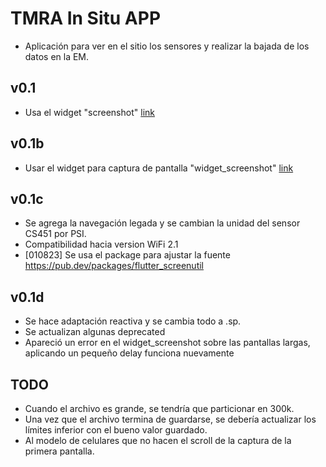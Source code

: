 # TMRA In Situ APP
- Aplicación para ver en el sitio los sensores y realizar la bajada de los datos en la EM.
## v0.1
- Usa el widget "screenshot"  [link](https://pub.dev/packages/screenshot)
## v0.1b
- Usar el widget para captura de pantalla "widget_screenshot" [link](https://pub.dev/packages/widget_screenshot)
## v0.1c
- Se agrega la navegación legada y se cambian la unidad del sensor CS451 por PSI.
- Compatibilidad hacia version WiFi 2.1
- [010823] Se usa el package para ajustar la fuente https://pub.dev/packages/flutter_screenutil
## v0.1d
- Se hace adaptación reactiva y se cambia todo a .sp. 
- Se actualizan algunas deprecated
- Apareció un error en el widget_screenshot sobre las pantallas largas, aplicando un pequeño delay funciona nuevamente

## TODO
- Cuando el archivo es grande, se tendría que particionar en 300k.
- Una vez que el archivo termina de guardarse, se debería actualizar los límites inferior con el bueno valor guardado.
- Al modelo de celulares que no hacen el scroll de la captura de la primera pantalla.
